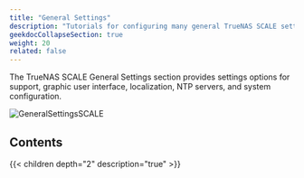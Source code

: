 ```yaml
---
title: "General Settings"
description: "Tutorials for configuring many general TrueNAS SCALE settings."
geekdocCollapseSection: true
weight: 20
related: false
---
```


The TrueNAS SCALE General Settings section provides settings options for support, graphic user interface, localization, NTP servers, and system configuration.

![GeneralSettingsSCALE](/images/SCALE/SystemSettings/GeneralSettingsSCALE.png "SCALE General Settings Screen")

## Contents

{{< children depth="2" description="true" >}}
